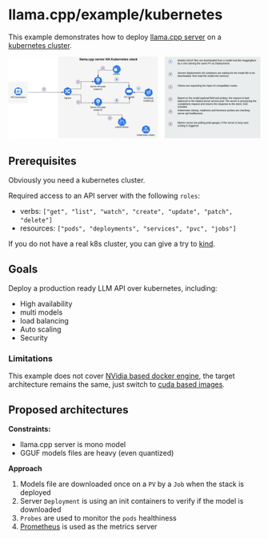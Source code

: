 # llama.cpp/example/kubernetes

This example demonstrates how to deploy [llama.cpp server](../server) on a [kubernetes cluster](https://kubernetes.io).

![llama.cpp.kubernetes.png](llama.cpp.kubernetes.png)

## Prerequisites

Obviously you need a kubernetes cluster.

Required access to an API server with the following `roles`:

- verbs: `["get", "list", "watch", "create", "update", "patch", "delete"]` 
- resources: `["pods", "deployments", "services", "pvc", "jobs"]`

If you do not have a real k8s cluster, you can give a try to [kind](https://kind.sigs.k8s.io/).

## Goals

Deploy a production ready LLM API over kubernetes, including:
- High availability
- multi models
- load balancing
- Auto scaling
- Security 

### Limitations
This example does not cover [NVidia based docker engine](https://docs.nvidia.com/datacenter/cloud-native/container-toolkit/latest/install-guide.html), the target architecture remains the same, just switch to [cuda based images](../../.devops/server-cuda.Dockerfile).

## Proposed architectures

**Constraints:**
- llama.cpp server is mono model
- GGUF models files are heavy (even quantized)

**Approach**
1. Models file are downloaded once on a `PV` by a `Job` when the stack is deployed
2. Server `Deployment` is using an init containers to verify if the model is downloaded
3. `Probes` are used to monitor the `pods` healthiness
4. [Prometheus](https://prometheus.io/) is used as the metrics server

